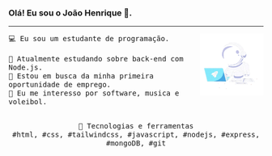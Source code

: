 ### Olá! Eu sou o João Henrique 👋.
---
<p>
   <img src="https://github.com/jhenriquem/jhenriquem/blob/main/astro.png" align="right" width="25%"/>
<samp>
    💻 Eu sou um estudante de programação.
    <br>
    <br>🔹 Atualmente estudando sobre back-end com Node.js.
    <br>🔹 Estou em busca da minha primeira oportunidade de emprego.
    <br>🔹 Eu me interesso por software, musica e voleibol.
    </samp>
   <br>
  <br>
  <p align="center">
    <samp>
      🔭 Tecnologias e ferramentas <br>
      #html, #css, #tailwindcss, #javascript, #nodejs, #express, #mongoDB, #git
     </samp>
    <br>
  </p>

  </p>

